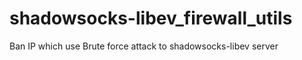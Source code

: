 # shadowsocks-libev_firewall_utils
 Ban IP which use Brute force attack to shadowsocks-libev server
